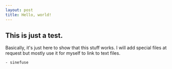 ```yaml
---
layout: post
title: Hello, world!
---
```


## This is just a test.

Basically, it's just here to show that this stuff works. I will add special files at request but mostly use it for myself to link to text files.

`- sinefuse`